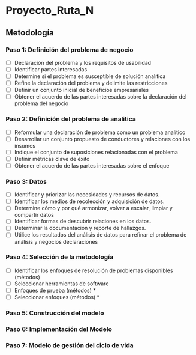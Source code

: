 # Proyecto_Ruta_N
## Metodología

### Paso 1: Definición del problema de negocio
- [ ] Declaración del problema y los requisitos de usabilidad
- [ ] Identificar partes interesadas
- [ ] Determine si el problema es susceptible de solución analítica
- [ ] Refine la declaración del problema y delimite las restricciones
- [ ] Definir un conjunto inicial de beneficios empresariales
- [ ] Obtener el acuerdo de las partes interesadas sobre la declaración del problema del negocio
### Paso 2: Definición del problema de analitica
- [ ] Reformular una declaración de problema como un problema analítico
- [ ] Desarrollar un conjunto propuesto de conductores y relaciones con los insumos
- [ ] Indique el conjunto de suposiciones relacionadas con el problema
- [ ] Definir métricas clave de éxito
- [ ] Obtener el acuerdo de las partes interesadas sobre el enfoque
### Paso 3: Datos
- [ ] Identificar y priorizar las necesidades y recursos de datos.
- [ ] Identificar los medios de recolección y adquisición de datos.
- [ ] Determine cómo y por qué armonizar, volver a escalar, limpiar y compartir datos
- [ ] Identificar formas de descubrir relaciones en los datos.
- [ ] Determinar la documentación y reporte de hallazgos.
- [ ] Utilice los resultados del análisis de datos para refinar el problema de análisis y negocios declaraciones
### Paso 4: Selección de la metodología
- [ ] Identificar los enfoques de resolución de problemas disponibles (métodos)
- [ ] Seleccionar herramientas de software
- [ ] Enfoques de prueba (métodos) *
- [ ] Seleccionar enfoques (métodos) *
### Paso 5: Construcción del modelo
### Paso 6: Implementación del Modelo
### Paso 7: Modelo de gestión del ciclo de vida


